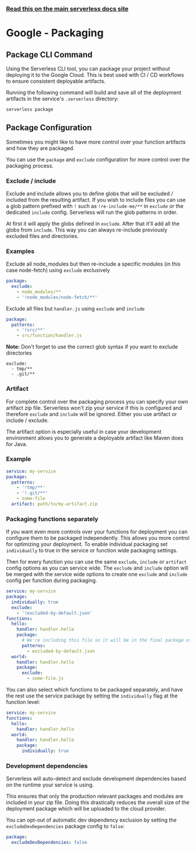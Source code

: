 <!--
title: Serverless Framework Guide - Google Cloud Functions Guide - Packaging
menuText: Packaging
menuOrder: 9
description: How the Serverless Framework packages your Google Cloud Functions functions and other available options
layout: Doc
-->

<!-- DOCS-SITE-LINK:START automatically generated  -->

### [Read this on the main serverless docs site](https://www.serverless.com/framework/docs/providers/google/guide/packaging)

<!-- DOCS-SITE-LINK:END -->

# Google - Packaging

## Package CLI Command

Using the Serverless CLI tool, you can package your project without deploying it to the Google Cloud. This is best used with CI / CD workflows to ensure consistent deployable artifacts.

Running the following command will build and save all of the deployment artifacts in the service's `.serverless` directory:

```bash
serverless package
```

## Package Configuration

Sometimes you might like to have more control over your function artifacts and how they are packaged.

You can use the `package` and `exclude` configuration for more control over the packaging process.

### Exclude / include

Exclude and include allows you to define globs that will be excluded / included from the resulting artifact. If you wish to
include files you can use a glob pattern prefixed with `!` such as `!re-include-me/**` in `exclude` or the dedicated `include` config.
Serverless will run the glob patterns in order.

At first it will apply the globs defined in `exclude`. After that it'll add all the globs from `include`. This way you can always re-include
previously excluded files and directories.

### Examples

Exclude all node_modules but then re-include a specific modules (in this case node-fetch) using `exclude` exclusively

```yml
package:
  exclude:
    - node_modules/**
    - '!node_modules/node-fetch/**'
```

Exclude all files but `handler.js` using `exclude` and `include`

```yml
package:
  patterns:
    - '!src/**'
    - src/function/handler.js
```

**Note:** Don't forget to use the correct glob syntax if you want to exclude directories

```
exclude:
  - tmp/**
  - .git/**
```

### Artifact

For complete control over the packaging process you can specify your own artifact zip file.
Serverless won't zip your service if this is configured and therefore `exclude` and `include` will be ignored. Either you use artifact or include / exclude.

The artifact option is especially useful in case your development environment allows you to generate a deployable artifact like Maven does for Java.

### Example

```yml
service: my-service
package:
  patterns:
    - '!tmp/**'
    - '!.git/**'
    - some-file
  artifact: path/to/my-artifact.zip
```

### Packaging functions separately

If you want even more controls over your functions for deployment you can configure them to be packaged independently. This allows you more control for optimizing your deployment. To enable individual packaging set `individually` to true in the service or function wide packaging settings.

Then for every function you can use the same `exclude`, `include` or `artifact` config options as you can service wide. The `exclude` and `include` option will be merged with the service wide options to create one `exclude` and `include` config per function during packaging.

```yml
service: my-service
package:
  individually: true
  exclude:
    - '!excluded-by-default.json'
functions:
  hello:
    handler: handler.hello
    package:
      # We're including this file so it will be in the final package of this function only
      patterns:
        - excluded-by-default.json
  world:
    handler: handler.hello
    package:
      exclude:
        - some-file.js
```

You can also select which functions to be packaged separately, and have the rest use the service package by setting the `individually` flag at the function level:

```yml
service: my-service
functions:
  hello:
    handler: handler.hello
  world:
    handler: handler.hello
    package:
      individually: true
```

### Development dependencies

Serverless will auto-detect and exclude development dependencies based on the runtime your service is using.

This ensures that only the production relevant packages and modules are included in your zip file. Doing this drastically reduces the overall size of the deployment package which will be uploaded to the cloud provider.

You can opt-out of automatic dev dependency exclusion by setting the `excludeDevDependencies` package config to `false`:

```yml
package:
  excludeDevDependencies: false
```
